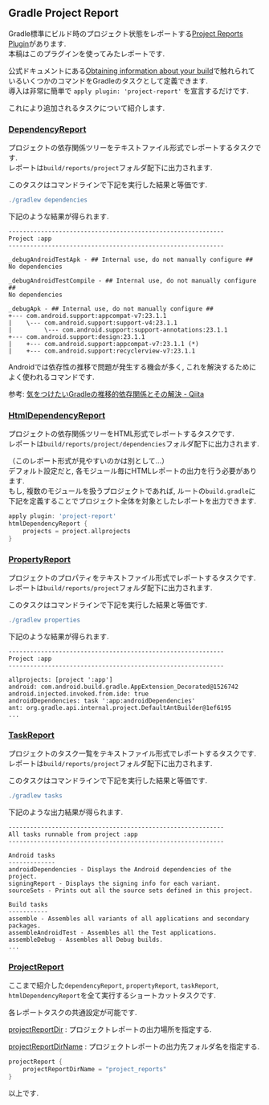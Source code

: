 ## Gradle Project Report

Gradle標準にビルド時のプロジェクト状態をレポートする[Project Reports Plugin](https://docs.gradle.org/current/userguide/project_reports_plugin.html)があります.  
本稿はこのプラグインを使ってみたレポートです.  

公式ドキュメントにある[Obtaining information about your build](https://docs.gradle.org/current/userguide/tutorial_gradle_command_line.html#sec:obtaining_information_about_your_build)で触れられているいくつかのコマンドをGradleのタスクとして定義できます.  
導入は非常に簡単で `apply plugin: 'project-report'` を宣言するだけです.  

これにより追加されるタスクについて紹介します.  


### [DependencyReport](https://docs.gradle.org/current/dsl/org.gradle.api.tasks.diagnostics.DependencyReportTask.html)

プロジェクトの依存関係ツリーをテキストファイル形式でレポートするタスクです.  
レポートは`build/reports/project`フォルダ配下に出力されます.  

このタスクはコマンドラインで下記を実行した結果と等価です.  

```gradle
./gradlew dependencies
```

下記のような結果が得られます.  

```text
------------------------------------------------------------
Project :app
------------------------------------------------------------

_debugAndroidTestApk - ## Internal use, do not manually configure ##
No dependencies

_debugAndroidTestCompile - ## Internal use, do not manually configure ##
No dependencies

_debugApk - ## Internal use, do not manually configure ##
+--- com.android.support:appcompat-v7:23.1.1
|    \--- com.android.support:support-v4:23.1.1
|         \--- com.android.support:support-annotations:23.1.1
+--- com.android.support:design:23.1.1
|    +--- com.android.support:appcompat-v7:23.1.1 (*)
|    +--- com.android.support:recyclerview-v7:23.1.1
```

Androidでは依存性の推移で問題が発生する機会が多く, これを解決するためによく使われるコマンドです.  

参考: [気をつけたいGradleの推移的依存関係とその解決 - Qiita](http://qiita.com/tomoima525/items/6dd59830aa122e39520b)  


### [HtmlDependencyReport](https://docs.gradle.org/current/dsl/org.gradle.api.reporting.dependencies.HtmlDependencyReportTask.html)

プロジェクトの依存関係ツリーをHTML形式でレポートするタスクです.  
レポートは`build/reports/project/dependencies`フォルダ配下に出力されます.  

（このレポート形式が見やすいのかは別として...）  
デフォルト設定だと, 各モジュール毎にHTMLレポートの出力を行う必要があります.  
もし, 複数のモジュールを扱うプロジェクトであれば, ルートの`build.gradle`に下記を定義することでプロジェクト全体を対象としたレポートを出力できます.  

```gradle
apply plugin: 'project-report'
htmlDependencyReport {
    projects = project.allprojects
}
```


### [PropertyReport](https://docs.gradle.org/current/dsl/org.gradle.api.tasks.diagnostics.PropertyReportTask.html)

プロジェクトのプロパティをテキストファイル形式でレポートするタスクです.  
レポートは`build/reports/project`フォルダ配下に出力されます.  

このタスクはコマンドラインで下記を実行した結果と等価です.  

```gradle
./gradlew properties
```

下記のような結果が得られます.  

```text
------------------------------------------------------------
Project :app
------------------------------------------------------------

allprojects: [project ':app']
android: com.android.build.gradle.AppExtension_Decorated@1526742
android.injected.invoked.from.ide: true
androidDependencies: task ':app:androidDependencies'
ant: org.gradle.api.internal.project.DefaultAntBuilder@1ef6195
...
```


### [TaskReport](https://docs.gradle.org/current/dsl/org.gradle.api.tasks.diagnostics.TaskReportTask.html)

プロジェクトのタスク一覧をテキストファイル形式でレポートするタスクです.  
レポートは`build/reports/project`フォルダ配下に出力されます.  

このタスクはコマンドラインで下記を実行した結果と等価です.  

```gradle
./gradlew tasks
```

下記のような出力結果が得られます.  

```text
------------------------------------------------------------
All tasks runnable from project :app
------------------------------------------------------------

Android tasks
-------------
androidDependencies - Displays the Android dependencies of the project.
signingReport - Displays the signing info for each variant.
sourceSets - Prints out all the source sets defined in this project.

Build tasks
-----------
assemble - Assembles all variants of all applications and secondary packages.
assembleAndroidTest - Assembles all the Test applications.
assembleDebug - Assembles all Debug builds.
...
```


### [ProjectReport](https://docs.gradle.org/current/dsl/org.gradle.api.plugins.ProjectReportsPluginConvention.html)

ここまで紹介した`dependencyReport`, `propertyReport`, `taskReport`, `htmlDependencyReport`を全て実行するショートカットタスクです.  

各レポートタスクの共通設定が可能です.  

[projectReportDir](https://docs.gradle.org/current/dsl/org.gradle.api.plugins.ProjectReportsPluginConvention.html#org.gradle.api.plugins.ProjectReportsPluginConvention:projectReportDir)
: プロジェクトレポートの出力場所を指定する. 

[projectReportDirName](https://docs.gradle.org/current/dsl/org.gradle.api.plugins.ProjectReportsPluginConvention.html#org.gradle.api.plugins.ProjectReportsPluginConvention:projectReportDirName)
: プロジェクトレポートの出力先フォルダ名を指定する. 

```gradle
projectReport {
    projectReportDirName = "project_reports"
}
```

以上です. 
